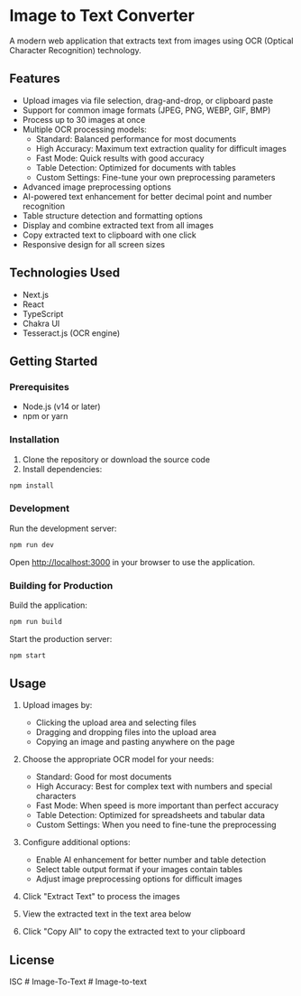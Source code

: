 # Image to Text Converter

A modern web application that extracts text from images using OCR (Optical Character Recognition) technology.

## Features

- Upload images via file selection, drag-and-drop, or clipboard paste
- Support for common image formats (JPEG, PNG, WEBP, GIF, BMP)
- Process up to 30 images at once
- Multiple OCR processing models:
  - Standard: Balanced performance for most documents
  - High Accuracy: Maximum text extraction quality for difficult images
  - Fast Mode: Quick results with good accuracy
  - Table Detection: Optimized for documents with tables
  - Custom Settings: Fine-tune your own preprocessing parameters
- Advanced image preprocessing options
- AI-powered text enhancement for better decimal point and number recognition
- Table structure detection and formatting options
- Display and combine extracted text from all images
- Copy extracted text to clipboard with one click
- Responsive design for all screen sizes

## Technologies Used

- Next.js
- React
- TypeScript
- Chakra UI
- Tesseract.js (OCR engine)

## Getting Started

### Prerequisites

- Node.js (v14 or later)
- npm or yarn

### Installation

1. Clone the repository or download the source code
2. Install dependencies:

```bash
npm install
```

### Development

Run the development server:

```bash
npm run dev
```

Open [http://localhost:3000](http://localhost:3000) in your browser to use the application.

### Building for Production

Build the application:

```bash
npm run build
```

Start the production server:

```bash
npm start
```

## Usage

1. Upload images by:
   - Clicking the upload area and selecting files
   - Dragging and dropping files into the upload area
   - Copying an image and pasting anywhere on the page

2. Choose the appropriate OCR model for your needs:
   - Standard: Good for most documents
   - High Accuracy: Best for complex text with numbers and special characters
   - Fast Mode: When speed is more important than perfect accuracy
   - Table Detection: Optimized for spreadsheets and tabular data
   - Custom Settings: When you need to fine-tune the preprocessing

3. Configure additional options:
   - Enable AI enhancement for better number and table detection
   - Select table output format if your images contain tables
   - Adjust image preprocessing options for difficult images

4. Click "Extract Text" to process the images

5. View the extracted text in the text area below

6. Click "Copy All" to copy the extracted text to your clipboard

## License

ISC #   I m a g e - T o - T e x t 
 
 #   I m a g e - t o - t e x t 
 
 
